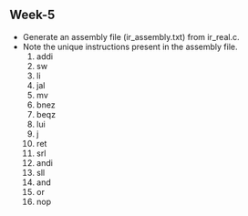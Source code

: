 ## Week-5

  - Generate an assembly file (ir_assembly.txt) from ir_real.c.
  - Note the unique instructions present in the assembly file.
    1. addi
    2. sw
    3. li
    4. jal
    5. mv
    6. bnez
    7. beqz
    8. lui
    9. j
    10. ret
    11. srl
    12. andi
    13. sll
    14. and
    15. or
    16. nop


